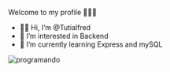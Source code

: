 Welcome to my profile 🙋🏻‍♂️

- 👋🏻 Hi, I’m @Tutialfred
- 👀 I’m interested in Backend 
- 🌱 I’m currently learning Express and mySQL




![programando](https://user-images.githubusercontent.com/106350481/195253792-bf9bd2b2-af36-43a0-aac1-4af370be1501.gif)


